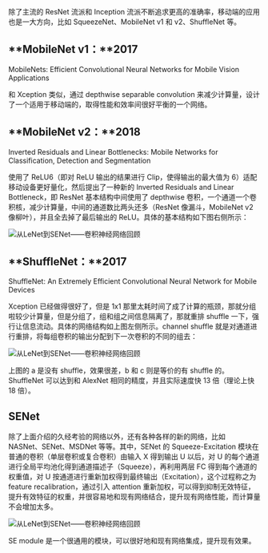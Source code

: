 除了主流的 ResNet 流派和 Inception 流派不断追求更高的准确率，移动端的应用也是一大方向，比如 SqueezeNet、MobileNet v1 和 v2、ShuffleNet 等。

## **MobileNet v1：**2017

MobileNets: Efficient Convolutional Neural Networks for Mobile Vision Applications

和 Xception 类似，通过 depthwise separable convolution 来减少计算量，设计了一个适用于移动端的，取得性能和效率间很好平衡的一个网络。

## **MobileNet v2：**2018

Inverted Residuals and Linear Bottlenecks: Mobile Networks for Classification, Detection and Segmentation

使用了 ReLU6（即对 ReLU 输出的结果进行 Clip，使得输出的最大值为 6）适配移动设备更好量化，然后提出了一种新的 Inverted Residuals and Linear Bottleneck，即 ResNet 基本结构中间使用了 depthwise 卷积，一个通道一个卷积核，减少计算量，中间的通道数比两头还多（ResNet 像漏斗，MobileNet v2 像柳叶），并且全去掉了最后输出的 ReLU。具体的基本结构如下图右侧所示：

![从LeNet到SENet——卷积神经网络回顾](https://static.leiphone.com/uploads/new/article/740_740/201802/5a7811e6966f2.png?imageMogr2/format/jpg/quality/90)

## **ShuffleNet：**2017

ShuffleNet: An Extremely Efficient Convolutional Neural Network for Mobile Devices

Xception 已经做得很好了，但是 1x1 那里太耗时间了成了计算的瓶颈，那就分组啦较少计算量，但是分组了，组和组之间信息隔离了，那就重排 shuffle 一下，强行让信息流动。具体的网络结构如上图左侧所示。channel shuffle 就是对通道进行重排，将每组卷积的输出分配到下一次卷积的不同的组去：

![从LeNet到SENet——卷积神经网络回顾](https://static.leiphone.com/uploads/new/article/740_740/201802/5a78120456220.png?imageMogr2/format/jpg/quality/90)

上图的 a 是没有 shuffle，效果很差，b 和 c 则是等价的有 shuffle 的。ShuffleNet 可以达到和 AlexNet 相同的精度，并且实际速度快 13 倍（理论上快 18 倍）。

## **SENet**

除了上面介绍的久经考验的网络以外，还有各种各样的新的网络，比如 NASNet、SENet、MSDNet 等等。其中，SENet 的 Squeeze-Excitation 模块在普通的卷积（单层卷积或复合卷积）由输入 X 得到输出 U 以后，对 U 的每个通道进行全局平均池化得到通道描述子（Squeeze），再利用两层 FC 得到每个通道的权重值，对 U 按通道进行重新加权得到最终输出（Excitation），这个过程称之为 feature recalibration，通过引入 attention 重新加权，可以得到抑制无效特征，提升有效特征的权重，并很容易地和现有网络结合，提升现有网络性能，而计算量不会增加太多。

![从LeNet到SENet——卷积神经网络回顾](https://static.leiphone.com/uploads/new/article/740_740/201802/5a78121b4296c.png?imageMogr2/format/jpg/quality/90)

SE module 是一个很通用的模块，可以很好地和现有网络集成，提升现有效果。